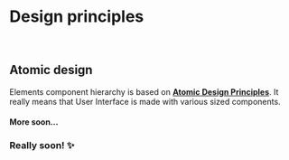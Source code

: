 # Design principles

<br>

## Atomic design

Elements component hierarchy is based on **[Atomic Design Principles](http://bradfrost.com/blog/post/atomic-web-design/)**. It really means that User Interface is made with various sized components.

#### More soon...

### Really soon! ✨
